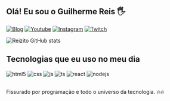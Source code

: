 ## Olá! Eu sou o Guilherme Reis 🖐️

[![Blog](https://img.shields.io/website?label=reizito.dev&style=for-the-badge&url=https://reizito.dev/)]()
[![Youtube](https://img.shields.io/badge/YouTube-FF0000?style=for-the-badge&logo=youtube&logoColor=white)](https://www.youtube.com/@reizitooficial8042)
[![Instagram](https://img.shields.io/badge/Instagram-E4405F?style=for-the-badge&logo=instagram&logoColor=white)](https://instagram.com/taldoreis_dev)
[![Twitch](https://img.shields.io/badge/Twitch-9146FF?style=for-the-badge&logo=twitch&logoColor=white)](https://twitch.tv/reizitooficial)

![Reizito GitHub stats](https://github-readme-stats.vercel.app/api?username=ReizitoDev&show_icons=true&theme=synthwave&count_private=true)

## Tecnologias que eu uso no meu dia

<div style="display: inline_block">
  <img align="center" alt="html5" src="https://img.shields.io/badge/HTML5-E34F26?style=for-the-badge&logo=html5&logoColor=white" />
  <img align="center" alt="css" src="https://img.shields.io/badge/CSS3-1572B6?style=for-the-badge&logo=css3&logoColor=white" />
  <img align="center" alt="js" src="https://img.shields.io/badge/JavaScript-F7DF1E?style=for-the-badge&logo=javascript&logoColor=black" />
  <img align="center" alt="ts" src="https://img.shields.io/badge/TypeScript-007ACC?style=for-the-badge&logo=typescript&logoColor=white" />
  <img align="center" alt="react" src="https://img.shields.io/badge/React-20232A?style=for-the-badge&logo=react&logoColor=61DAFB" />
  <img align="center" alt="nodejs" src="https://img.shields.io/badge/Node.js-43853D?style=for-the-badge&logo=node.js&logoColor=white" />
</div><br/>

Fissurado por programação e todo o universo da tecnologia. 🔥🔥

